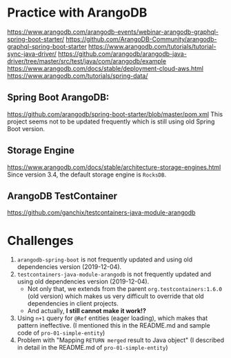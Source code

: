 # Practice with ArangoDB
https://www.arangodb.com/arangodb-events/webinar-arangodb-graphql-spring-boot-starter/
https://github.com/ArangoDB-Community/arangodb-graphql-spring-boot-starter
https://www.arangodb.com/tutorials/tutorial-sync-java-driver/
https://github.com/arangodb/arangodb-java-driver/tree/master/src/test/java/com/arangodb/example
https://www.arangodb.com/docs/stable/deployment-cloud-aws.html
https://www.arangodb.com/tutorials/spring-data/

## Spring Boot ArangoDB:
https://github.com/arangodb/spring-boot-starter/blob/master/pom.xml
This project seems not to be updated frequently which is still using old Spring Boot version.

## Storage Engine
https://www.arangodb.com/docs/stable/architecture-storage-engines.html
Since version 3.4, the default storage engine is `RocksDB`.

## ArangoDB TestContainer
https://github.com/ganchix/testcontainers-java-module-arangodb

# Challenges
1. `arangodb-spring-boot` is not frequently updated and using old dependencies version (2019-12-04).
2. `testcontainers-java-module-arangodb` is not frequently updated and using old dependencies version (2019-12-04). 
    - Not only that, we extends from the parent `org.testcontainers:1.6.0` (old version) which makes us very difficult to override that old dependencies in client projects.
    - And actually, **I still cannot make it work!?**
3. Using `n+1` query for `@Ref` entities (eager loading), which makes that pattern ineffective. (I mentioned this in the README.md and sample code of `pro-01-simple-entity`) 
4. Problem with "Mapping `RETURN merged` result to Java object" (I described in detail in the README.md of `pro-01-simple-entity`)